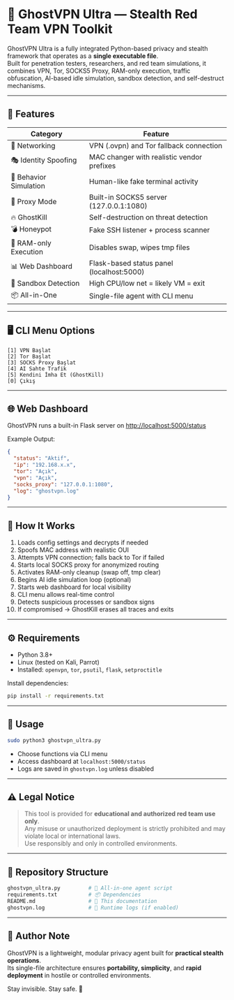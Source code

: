 # 👻 GhostVPN Ultra — Stealth Red Team VPN Toolkit

GhostVPN Ultra is a fully integrated Python-based privacy and stealth framework that operates as a **single executable file**.  
Built for penetration testers, researchers, and red team simulations, it combines VPN, Tor, SOCKS5 Proxy, RAM-only execution, traffic obfuscation, AI-based idle simulation, sandbox detection, and self-destruct mechanisms.

---

## 🚀 Features

| Category | Feature |
|---------|---------|
| 🔁 Networking | VPN (.ovpn) and Tor fallback connection |
| 🎭 Identity Spoofing | MAC changer with realistic vendor prefixes |
| 🧠 Behavior Simulation | Human-like fake terminal activity |
| 🧅 Proxy Mode | Built-in SOCKS5 server (127.0.0.1:1080) |
| 🔥 GhostKill | Self-destruction on threat detection |
| 💣 Honeypot | Fake SSH listener + process scanner |
| 🧹 RAM-only Execution | Disables swap, wipes tmp files |
| 📊 Web Dashboard | Flask-based status panel (localhost:5000) |
| 🧬 Sandbox Detection | High CPU/low net = likely VM = exit |
| 📦 All-in-One | Single-file agent with CLI menu |

---

## 🖥️ CLI Menu Options

```text
[1] VPN Başlat
[2] Tor Başlat
[3] SOCKS Proxy Başlat
[4] AI Sahte Trafik
[5] Kendini İmha Et (GhostKill)
[0] Çıkış
```

---

## 🌐 Web Dashboard

GhostVPN runs a built-in Flask server on [http://localhost:5000/status](http://localhost:5000/status)

Example Output:
```json
{
  "status": "Aktif",
  "ip": "192.168.x.x",
  "tor": "Açık",
  "vpn": "Açık",
  "socks_proxy": "127.0.0.1:1080",
  "log": "ghostvpn.log"
}
```

---

## 🔐 How It Works

1. Loads config settings and decrypts if needed
2. Spoofs MAC address with realistic OUI
3. Attempts VPN connection; falls back to Tor if failed
4. Starts local SOCKS proxy for anonymized routing
5. Activates RAM-only cleanup (swap off, tmp clear)
6. Begins AI idle simulation loop (optional)
7. Starts web dashboard for local visibility
8. CLI menu allows real-time control
9. Detects suspicious processes or sandbox signs
10. If compromised → GhostKill erases all traces and exits

---

## ⚙️ Requirements

- Python 3.8+
- Linux (tested on Kali, Parrot)
- Installed: `openvpn`, `tor`, `psutil`, `flask`, `setproctitle`

Install dependencies:

```bash
pip install -r requirements.txt
```

---

## 🚦 Usage

```bash
sudo python3 ghostvpn_ultra.py
```

- Choose functions via CLI menu
- Access dashboard at `localhost:5000/status`
- Logs are saved in `ghostvpn.log` unless disabled

---

## ⚠️ Legal Notice

> This tool is provided for **educational and authorized red team use only**.  
> Any misuse or unauthorized deployment is strictly prohibited and may violate local or international laws.  
> Use responsibly and only in controlled environments.

---

## 📂 Repository Structure

```bash
ghostvpn_ultra.py         # 🔁 All-in-one agent script
requirements.txt          # 📦 Dependencies
README.md                 # 📖 This documentation
ghostvpn.log              # 📝 Runtime logs (if enabled)
```

---

## 🧠 Author Note

GhostVPN is a lightweight, modular privacy agent built for **practical stealth operations**.  
Its single-file architecture ensures **portability, simplicity**, and **rapid deployment** in hostile or controlled environments.

Stay invisible. Stay safe. 👻
